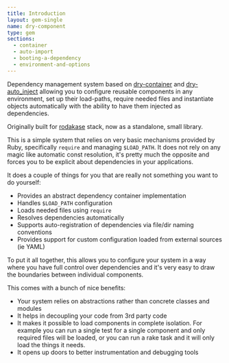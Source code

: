 ```yaml
---
title: Introduction
layout: gem-single
name: dry-component
type: gem
sections:
  - container
  - auto-import
  - booting-a-dependency
  - environment-and-options
---
```


Dependency management system based on [dry-container](/gems/dry-container) and [dry-auto_inject](/gems/dry-auto_inject) allowing you to configure reusable components in any environment, set up their load-paths, require needed files and instantiate objects automatically with the ability to have them injected as dependencies.

Originally built for [rodakase](https://github.com/solnic/rodakase) stack, now as a standalone, small library.

This is a simple system that relies on very basic mechanisms provided by Ruby, specifically `require` and managing `$LOAD_PATH`. It does not rely on any magic like automatic const resolution, it's pretty much the opposite and forces you to be explicit about dependencies in your applications.

It does a couple of things for you that are really not something you want to do yourself:

* Provides an abstract dependency container implementation
* Handles `$LOAD_PATH` configuration
* Loads needed files using `require`
* Resolves dependencies automatically
* Supports auto-registration of dependencies via file/dir naming conventions
* Provides support for custom configuration loaded from external sources (ie YAML)

To put it all together, this allows you to configure your system in a way where you have full control over dependencies and it's very easy to draw the boundaries between individual components.

This comes with a bunch of nice benefits:

* Your system relies on abstractions rather than concrete classes and modules
* It helps in decoupling your code from 3rd party code
* It makes it possible to load components in complete isolation. For example you can run a single test for a single component and only required files will be loaded, or you can run a rake task and it will only load the things it needs.
* It opens up doors to better instrumentation and debugging tools
